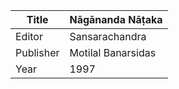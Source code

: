 |Title | Nāgānanda Nāṭaka 
| --- | --- 
|Editor | Sansarachandra
|Publisher | Motilal Banarsidas
|Year | 1997